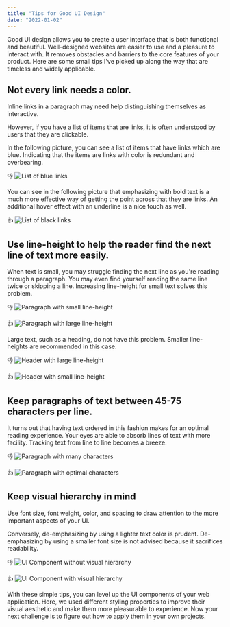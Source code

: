 ```yaml
---
title: "Tips for Good UI Design"
date: "2022-01-02"
---
```


Good UI design allows you to create a user interface that is both functional and beautiful. Well-designed websites are easier to use and a pleasure to interact with. It removes obstacles and barriers to the core features of your product. Here are some small tips I've picked up along the way that are timeless and widely applicable.

## Not every link needs a color.

Inline links in a paragraph may need help distinguishing themselves as interactive.

However, if you have a list of items that are links, it is often understood by users that they are clickable.

In the following picture, you can see a list of items that have links which are blue. Indicating that the items are links with color is redundant and overbearing.

👎 ![List of blue links](/images/ui-design/blue-links.png)

You can see in the following picture that emphasizing with bold text is a much more effective way of getting the point across that they are links. An additional hover effect with an underline is a nice touch as well.

👍 ![List of black links](/images/ui-design/black-links.png)

## Use line-height to help the reader find the next line of text more easily.

When text is small, you may struggle finding the next line as you're reading through a paragraph. You may even find yourself reading the same line twice or skipping a line. Increasing line-height for small text solves this problem.

👎 ![Paragraph with small line-height](/images/ui-design/small-line-height.png)

👍 ![Paragraph with large line-height](/images/ui-design/large-line-height.png)

Large text, such as a heading, do not have this problem. Smaller line-heights are recommended in this case.

👎 ![Header with large line-height](/images/ui-design/large-line-height-header.png)

👍 ![Header with small line-height](/images/ui-design/small-line-height-header.png)

## Keep paragraphs of text between 45-75 characters per line.

It turns out that having text ordered in this fashion makes for an optimal reading experience. Your eyes are able to absorb lines of text with more facility. Tracking text from line to line becomes a breeze.

👎 ![Paragraph with many characters](/images/ui-design/long-paragraph.png)

👍 ![Paragraph with optimal characters](/images/ui-design/short-paragraph.png)

## Keep visual hierarchy in mind

Use font size, font weight, color, and spacing to draw attention to the more important aspects of your UI.

Conversely, de-emphasizing by using a lighter text color is prudent. De-emphasizing by using a smaller font size is not advised because it sacrifices readability.

👎 ![UI Component without visual hierarchy](/images/ui-design/no-hierarchy.png)

👍 ![UI Component with visual hierarchy](/images/ui-design/with-hierarchy.png)

With these simple tips, you can level up the UI components of your web application. Here, we used different styling properties to improve their visual aesthetic and make them more pleasurable to experience. Now your next challenge is to figure out how to apply them in your own projects.
